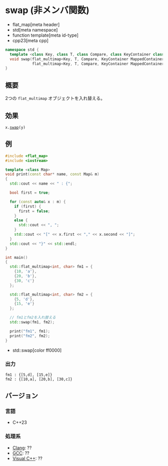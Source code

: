 # swap (非メンバ関数)
* flat_map[meta header]
* std[meta namespace]
* function template[meta id-type]
* cpp23[meta cpp]

```cpp
namespace std {
  template <class Key, class T, class Compare, class KeyContainer class MappedContainer>
  void swap(flat_multimap<Key, T, Compare, KeyContainer MappedContainer>& x,
            flat_multimap<Key, T, Compare, KeyContainer MappedContainer>& y); // (1) C++23
}
```

## 概要
2つの `flat_multimap` オブジェクトを入れ替える。


## 効果
`x.`[`swap`](swap.md)`(y)`


## 例
```cpp example
#include <flat_map>
#include <iostream>

template <class Map>
void print(const char* name, const Map& m)
{
  std::cout << name << " : {";

  bool first = true;

  for (const auto& x : m) {
    if (first) {
      first = false;
    }
    else {
      std::cout << ", ";
    }
    std::cout << "[" << x.first << "," << x.second << "]";
  }
  std::cout << "}" << std::endl;
}

int main()
{
  std::flat_multimap<int, char> fm1 = {
    {10, 'a'},
    {20, 'b'},
    {30, 'c'}
  };

  std::flat_multimap<int, char> fm2 = {
    {5, 'd'},
    {15, 'e'}
  };

  // fm1とfm2を入れ替える
  std::swap(fm1, fm2);

  print("fm1", fm1);
  print("fm2", fm2);
}
```
* std::swap[color ff0000]

### 出力
```
fm1 : {[5,d], [15,e]}
fm2 : {[10,a], [20,b], [30,c]}
```


## バージョン
### 言語
- C++23

### 処理系
- [Clang](/implementation.md#clang): ??
- [GCC](/implementation.md#gcc): ??
- [Visual C++](/implementation.md#visual_cpp): ??
